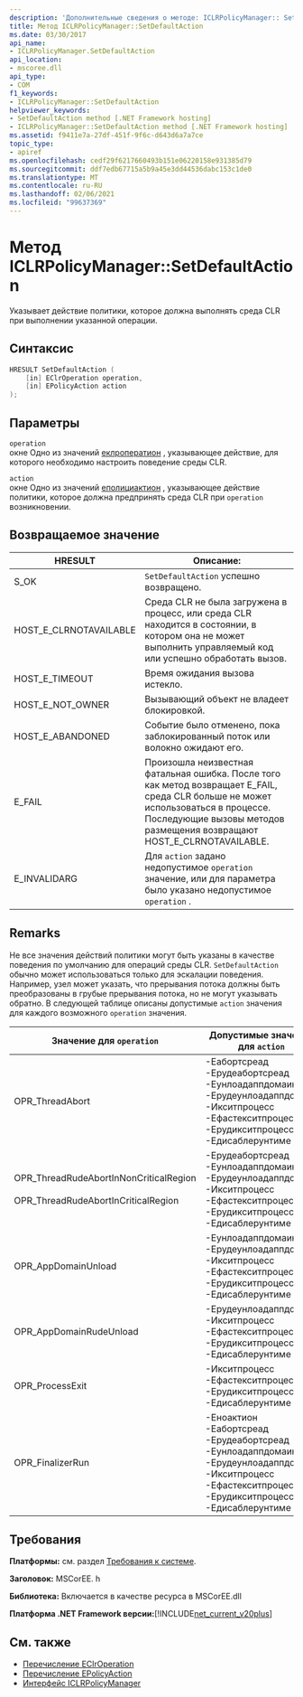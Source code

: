 ```yaml
---
description: 'Дополнительные сведения о методе: ICLRPolicyManager:: SetDefaultAction'
title: Метод ICLRPolicyManager::SetDefaultAction
ms.date: 03/30/2017
api_name:
- ICLRPolicyManager.SetDefaultAction
api_location:
- mscoree.dll
api_type:
- COM
f1_keywords:
- ICLRPolicyManager::SetDefaultAction
helpviewer_keywords:
- SetDefaultAction method [.NET Framework hosting]
- ICLRPolicyManager::SetDefaultAction method [.NET Framework hosting]
ms.assetid: f9411e7a-27df-451f-9f6c-d643d6a7a7ce
topic_type:
- apiref
ms.openlocfilehash: cedf29f6217660493b151e06220158e931385d79
ms.sourcegitcommit: ddf7edb67715a5b9a45e3dd44536dabc153c1de0
ms.translationtype: MT
ms.contentlocale: ru-RU
ms.lasthandoff: 02/06/2021
ms.locfileid: "99637369"
---
```

# <a name="iclrpolicymanagersetdefaultaction-method"></a>Метод ICLRPolicyManager::SetDefaultAction

Указывает действие политики, которое должна выполнять среда CLR при выполнении указанной операции.  
  
## <a name="syntax"></a>Синтаксис  
  
```cpp  
HRESULT SetDefaultAction (  
    [in] EClrOperation operation,  
    [in] EPolicyAction action  
);  
```  
  
## <a name="parameters"></a>Параметры  

 `operation`  
 окне Одно из значений [еклроператион](eclroperation-enumeration.md) , указывающее действие, для которого необходимо настроить поведение среды CLR.  
  
 `action`  
 окне Одно из значений [еполициактион](epolicyaction-enumeration.md) , указывающее действие политики, которое должна предпринять среда CLR при `operation` возникновении.  
  
## <a name="return-value"></a>Возвращаемое значение  
  
|HRESULT|Описание:|  
|-------------|-----------------|  
|S_OK|`SetDefaultAction` успешно возвращено.|  
|HOST_E_CLRNOTAVAILABLE|Среда CLR не была загружена в процесс, или среда CLR находится в состоянии, в котором она не может выполнить управляемый код или успешно обработать вызов.|  
|HOST_E_TIMEOUT|Время ожидания вызова истекло.|  
|HOST_E_NOT_OWNER|Вызывающий объект не владеет блокировкой.|  
|HOST_E_ABANDONED|Событие было отменено, пока заблокированный поток или волокно ожидают его.|  
|E_FAIL|Произошла неизвестная фатальная ошибка. После того как метод возвращает E_FAIL, среда CLR больше не может использоваться в процессе. Последующие вызовы методов размещения возвращают HOST_E_CLRNOTAVAILABLE.|  
|E_INVALIDARG|Для `action` задано недопустимое `operation` значение, или для параметра было указано недопустимое `operation` .|  
  
## <a name="remarks"></a>Remarks  

 Не все значения действий политики могут быть указаны в качестве поведения по умолчанию для операций среды CLR. `SetDefaultAction` обычно может использоваться только для эскалации поведения. Например, узел может указать, что прерывания потока должны быть преобразованы в грубые прерывания потока, но не могут указывать обратно. В следующей таблице описаны допустимые `action` значения для каждого возможного `operation` значения.  
  
|Значение для `operation`|Допустимые значения для `action`|  
|---------------------------|-------------------------------|  
|OPR_ThreadAbort|-Еабортсреад<br />-Ерудеабортсреад<br />-Еунлоадаппдомаин<br />-Ерудеунлоадаппдомаин<br />-Икситпроцесс<br />-Ефастекситпроцесс<br />-Ерудикситпроцесс<br />-Едисаблерунтиме|  
|OPR_ThreadRudeAbortInNonCriticalRegion<br /><br /> OPR_ThreadRudeAbortInCriticalRegion|-Ерудеабортсреад<br />-Еунлоадаппдомаин<br />-Ерудеунлоадаппдомаин<br />-Икситпроцесс<br />-Ефастекситпроцесс<br />-Ерудикситпроцесс<br />-Едисаблерунтиме|  
|OPR_AppDomainUnload|-Еунлоадаппдомаин<br />-Ерудеунлоадаппдомаин<br />-Икситпроцесс<br />-Ефастекситпроцесс<br />-Ерудикситпроцесс<br />-Едисаблерунтиме|  
|OPR_AppDomainRudeUnload|-Ерудеунлоадаппдомаин<br />-Икситпроцесс<br />-Ефастекситпроцесс<br />-Ерудикситпроцесс<br />-Едисаблерунтиме|  
|OPR_ProcessExit|-Икситпроцесс<br />-Ефастекситпроцесс<br />-Ерудикситпроцесс<br />-Едисаблерунтиме|  
|OPR_FinalizerRun|-Еноактион<br />-Еабортсреад<br />-Ерудеабортсреад<br />-Еунлоадаппдомаин<br />-Ерудеунлоадаппдомаин<br />-Икситпроцесс<br />-Ефастекситпроцесс<br />-Ерудикситпроцесс<br />-Едисаблерунтиме|  
  
## <a name="requirements"></a>Требования  

 **Платформы:** см. раздел [Требования к системе](../../get-started/system-requirements.md).  
  
 **Заголовок:** MSCorEE. h  
  
 **Библиотека:** Включается в качестве ресурса в MSCorEE.dll  
  
 **Платформа .NET Framework версии:**[!INCLUDE[net_current_v20plus](../../../../includes/net-current-v20plus-md.md)]  
  
## <a name="see-also"></a>См. также

- [Перечисление EClrOperation](eclroperation-enumeration.md)
- [Перечисление EPolicyAction](epolicyaction-enumeration.md)
- [Интерфейс ICLRPolicyManager](iclrpolicymanager-interface.md)

